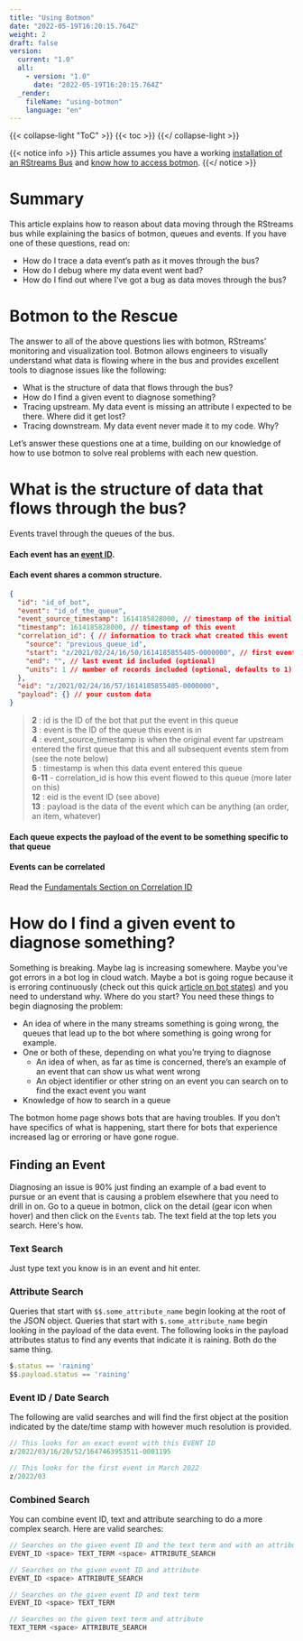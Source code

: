 ```yaml
---
title: "Using Botmon"
date: "2022-05-19T16:20:15.764Z"
weight: 2
draft: false
version:
  current: "1.0"
  all:
    - version: "1.0"
      date: "2022-05-19T16:20:15.764Z"
  _render:
    fileName: "using-botmon"
    language: "en"
---
```


{{< collapse-light "ToC" >}}
{{< toc  >}}
{{</ collapse-light >}}

{{< notice info >}}
This article assumes you have a working [installation of an RStreams Bus](../../rstreams-bus/getting-started) and
[know how to access botmon](../getting-started/#accessing-botmon).
{{</ notice >}}

# Summary
This article explains how to reason about data moving through the RStreams bus while explaining the basics of botmon, queues and events.
If you have one of these questions, read on:

* How do I trace a data event’s path as it moves through the bus?
* How do I debug where my data event went bad?
* How do I find out where I’ve got a bug as data moves through the bus?

# Botmon to the Rescue
The answer to all of the above questions lies with botmon, RStreams’ monitoring and visualization tool.
Botmon allows engineers to visually understand what data is flowing where in the bus and provides excellent tools
to diagnose issues like the following:

* What is the structure of data that flows through the bus?
* How do I find a given event to diagnose something?
* Tracing upstream. My data event is missing an attribute I expected to be there.  Where did it get lost?
* Tracing downstream. My data event never made it to my code.  Why?

Let’s answer these questions one at a time, building on our knowledge of how to use botmon to solve real problems with each new question.

# What is the structure of data that flows through the bus?

Events travel through the queues of the bus.


#### Each event has an [event ID](../../rstreams-guides/core-concepts/event-ids).
#### Each event shares a common structure.
```JSON {linenos=inline,anchorlinenos=true,lineanchors=eventstruct}
{
  "id": "id_of_bot",
  "event": "id_of_the_queue",
  "event_source_timestamp": 1614185828000, // timestamp of the initial event
  "timestamp": 1614185828000, // timestamp of this event
  "correlation_id": { // information to track what created this event
    "source": "previous_queue_id",
    "start": "z/2021/02/24/16/50/1614185855405-0000000", // first event id included
    "end": "", // last event id included (optional)
    "units": 1 // number of records included (optional, defaults to 1)
  },
  "eid": "z/2021/02/24/16/57/1614185855405-0000000",
  "payload": {} // your custom data
}
```
> **2** : id is the ID of the bot that put the event in this queue  
> **3** : event is the ID of the queue this event is in  
> **4** : event_source_timestamp is when the original event far upstream entered the first queue that this and all subsequent events stem from (see the note below)  
> **5** : timestamp is when this data event entered this queue  
> **6-11** - correlation_id is how this event flowed to this queue (more later on this)  
> **12** : eid is the event ID (see above)  
> **13** : payload is the data of the event which can be anything (an order, an item, whatever)

#### Each queue expects the payload of the event to be something specific to that queue

#### Events can be correlated
Read the [Fundamentals Section on Correlation ID](../../rstreams-guides/core-concepts/fundamentals/#correlation-id)

# How do I find a given event to diagnose something?
Something is breaking.  Maybe lag is increasing somewhere.  Maybe you’ve got errors in a bot log in cloud watch.  Maybe a bot is going rogue
 because it is erroring continuously (check out this quick [article on bot states](../bot-states)) 
 and you need to understand why.  Where do you start?  You need these things to begin diagnosing the problem:

- An idea of where in the many streams something is going wrong, the queues that lead up to the bot where something is going wrong for example.
- One or both of these, depending on what you’re trying to diagnose
    - An idea of when, as far as time is concerned, there’s an example of an event that can show us what went wrong
    - An object identifier or other string on an event you can search on to find the exact event you want
- Knowledge of how to search in a queue

The botmon home page shows bots that are having troubles.  If you don’t have specifics of what is happening, start there for bots that
experience increased lag or erroring or have gone rogue.

## Finding an Event
Diagnosing an issue is 90% just finding an example of a bad event to pursue or an event that is causing a problem elsewhere that you need to drill in on.
Go to a queue in botmon, click on the detail (gear icon when hover) and then click on the `Events` tab.  The text field at the top
lets you search.  Here's how.

### Text Search
Just type text you know is in an event and hit enter.

### Attribute Search
Queries that start with `$$.some_attribute_name` begin looking at the root of the JSON object. Queries that start with `$.some_attribute_name` begin
looking in the payload of the data event.  The following looks in the payload attributes status to find any events that indicate it is raining. Both 
do the same thing.

```javascript
$.status == 'raining'
$$.payload.status == 'raining'
```

### Event ID / Date Search

The following are valid searches and will find the first object at the position indicated by the date/time stamp with however much resolution is
provided.

```javascript
// This looks for an exact event with this EVENT ID
z/2022/03/16/20/52/1647463953511-0001195

// This looks for the first event in March 2022
z/2022/03
```

### Combined Search
You can combine event ID, text and attribute searching to do a more complex search.  Here are valid searches:


```javascript
// Searches on the given event ID and the text term and with an attribute search
EVENT_ID <space> TEXT_TERM <space> ATTRIBUTE_SEARCH

// Searches on the given event ID and attribute
EVENT_ID <space> ATTRIBUTE_SEARCH

// Searches on the given event ID and text term
EVENT_ID <space> TEXT_TERM

// Searches on the given text term and attribute
TEXT_TERM <space> ATTRIBUTE_SEARCH
```


